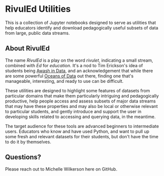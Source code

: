 # RivulEd Utilities

This is a collection of Jupyter notebooks designed to serve as utilities that help 
educators identify and download pedagogically useful subsets of data from large, 
public data streams. 

## About RivulEd

The name *RivulEd* is a play on the word _rivulet_, indicating a small stream, combined 
with _Ed_ for _education_. It's a nod to Tim Erickson's idea of students being
[Awash in Data](https://codap.xyz/awash/), and an acknowledgement that while there are 
some powerful [Oceans of Data](https://oceansofdata.org/) out there, finding one that's 
manageable, interesting, and ready to use can be difficult.

These utilities are designed to highlight some features of datasets from particular 
domains that make them particularly intriguing and pedagogically productive, help
people access and assess subsets of major data streams that may have these 
properties and may also be local or otherwise relevant to particular students, and
gently introduce and support the user in developing skills related to accessing
and querying data, in the meantime.

The target audience for these tools are advanced beginners to intermediate users.
Educators who know and have used Python, and want to pull up some fresh and relevant
datasets for their students, but don't have the time to do it by themselves.

## Questions? 
Please reach out to Michelle Wilkerson here on GitHub.

